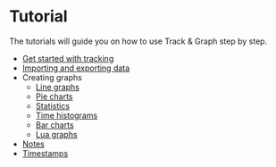 # Tutorial

The tutorials will guide you on how to use Track & Graph step by step.

- [Get started with tracking](tracking.md)
- [Importing and exporting data](import-export.md)
- Creating graphs
    - [Line graphs](graphs/line.md)
    - [Pie charts](graphs/pie.md)
    - [Statistics](graphs/statistics.md)
    - [Time histograms](graphs/histograms.md)
    - [Bar charts](graphs/bar-charts.md)
    - [Lua graphs](graphs/lua-graphs/lua-graphs.md)
- [Notes](notes.md)
- [Timestamps](timestamps.md)
